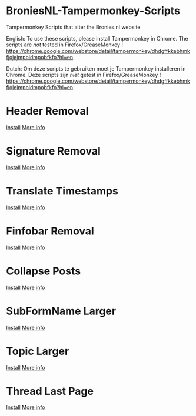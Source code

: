 # BroniesNL-Tampermonkey-Scripts
Tampermonkey Scripts that alter the Bronies.nl website

English:
To use these scripts, please install Tampermonkey in Chrome.
The scripts are *not* tested in Firefox/GreaseMonkey !
https://chrome.google.com/webstore/detail/tampermonkey/dhdgffkkebhmkfjojejmpbldmpobfkfo?hl=en 

Dutch:
Om deze scripts te gebruiken moet je Tampermonkey installeren in Chrome.
Deze scripts zijn *niet* getest in Firefox/GreaseMonkey !
https://chrome.google.com/webstore/detail/tampermonkey/dhdgffkkebhmkfjojejmpbldmpobfkfo?hl=en 

Header Removal
==============
[Install](https://github.com/frankkienl/BroniesNL-Tampermonkey-Scripts/raw/master/broniesnl_header_removal.user.js)
[More info](https://github.com/frankkienl/BroniesNL-Tampermonkey-Scripts/blob/master/README_header_removal.md)

Signature Removal
=================
[Install](https://github.com/frankkienl/BroniesNL-Tampermonkey-Scripts/raw/master/broniesnl_signature_removal.user.js)
[More info](https://github.com/frankkienl/BroniesNL-Tampermonkey-Scripts/blob/master/README_signature_removal.md)

Translate Timestamps
====================
[Install](https://github.com/frankkienl/BroniesNL-Tampermonkey-Scripts/raw/master/broniesnl_timestamp_translation.user.js)
[More info](https://github.com/frankkienl/BroniesNL-Tampermonkey-Scripts/blob/master/README_timestamp_translation.md)

Finfobar Removal
================
[Install](https://github.com/frankkienl/BroniesNL-Tampermonkey-Scripts/raw/master/broniesnl_finfobar_removal.user.js)
[More info](https://github.com/frankkienl/BroniesNL-Tampermonkey-Scripts/blob/master/README_finfobar_removal.md)

Collapse Posts
==============
[Install](https://github.com/frankkienl/BroniesNL-Tampermonkey-Scripts/raw/master/broniesnl_collapse_posts.user.js)
[More info](https://github.com/frankkienl/BroniesNL-Tampermonkey-Scripts/blob/master/README_collapse_posts.md)

SubFormName Larger
==================
[Install](https://github.com/frankkienl/BroniesNL-Tampermonkey-Scripts/raw/master/broniesnl_subforumname_larger.user.js)
[More info](https://github.com/frankkienl/BroniesNL-Tampermonkey-Scripts/blob/master/README_subforumname_larger.md)

Topic Larger
============
[Install](https://github.com/frankkienl/BroniesNL-Tampermonkey-Scripts/raw/master/broniesnl_topic_larger.user.js)
[More info](https://github.com/frankkienl/BroniesNL-Tampermonkey-Scripts/blob/master/README_topic_larger.md)

Thread Last Page
============
[Install](https://github.com/frankkienl/BroniesNL-Tampermonkey-Scripts/raw/master/broniesnl_thread_last_page.user.js)
[More info](https://github.com/frankkienl/BroniesNL-Tampermonkey-Scripts/blob/master/README_thread_last_page.md)
